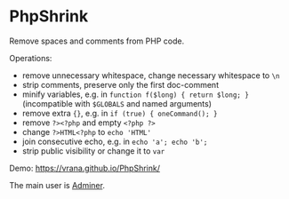 # PhpShrink
Remove spaces and comments from PHP code.

Operations:
- remove unnecessary whitespace, change necessary whitespace to `\n`
- strip comments, preserve only the first doc-comment
- minify variables, e.g. in `function f($long) { return $long; }` (incompatible with `$GLOBALS` and named arguments)
- remove extra `{}`, e.g. in `if (true) { oneCommand(); }`
- remove `?><?php` and empty `<?php ?>`
- change `?>HTML<?php` to `echo 'HTML'`
- join consecutive echo, e.g. in `echo 'a'; echo 'b';`
- strip public visibility or change it to `var`

Demo: https://vrana.github.io/PhpShrink/

The main user is [Adminer](https://www.adminer.org/).

